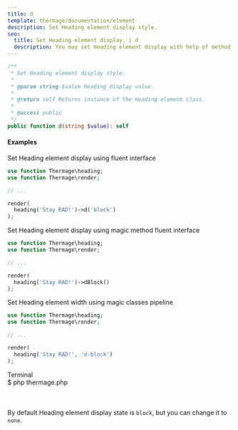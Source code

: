 ```yaml
---
title: d
template: thermage/documentation/element
description: Set Heading element display style.
seo:
  title: Set Heading element display. | d
  description: You may set Heading element display with help of method d
---
```


```php
/**
 * Set Heading element display style.
 *
 * @param string $value Heading display value.
 *
 * @return self Returns instance of the Heading element class.
 *
 * @access public
 */
public function d(string $value): self
```

#### Examples

Set Heading element display using fluent interface
```php
use function Thermage\heading;
use function Thermage\render;

// ...

render(
  heading('Stay RAD!')->d('block')
);
```

Set Heading element display using magic method fluent interface
```php
use function Thermage\heading;
use function Thermage\render;

// ...

render(
  heading('Stay RAD!')->dBlock()
);
```

Set Heading element width using magic classes pipeline
```php
use function Thermage\heading;
use function Thermage\render;

// ...

render(
  heading('Stay RAD!', 'd-block')
);
```

<div class="terminal">
  <div class="terminal-header">Terminal</div>
  <div class="terminal-body">
    <div class="terminal-command">$ php thermage.php</div>
    <div class="el-heading" style="width: 100%; color: white; text-align: left;"><div style="border: 1px solid white!important;"><div style="margin: 1px; border: 1px solid white!important; padding-left: 10px; padding-top: 7px; padding-bottom:7px; color: white;">Stay RAD!</div></div></div>
  </div>
</div>

By default Heading element display state is `block`, but you can change it to `none`.